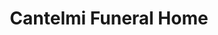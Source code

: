 ---
title: "Cantelmi Funeral Home"
url: /fountain-hill/cantelmi-funeral-home/
shop: Bestattungen
---
